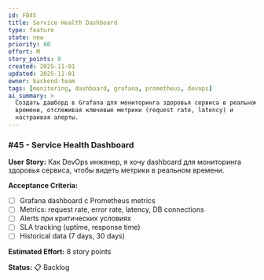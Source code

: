 ```yaml
---
id: F045
title: Service Health Dashboard
type: feature
state: new
priority: 80
effort: M
story_points: 8
created: 2025-11-01
updated: 2025-11-01
owner: backend-team
tags: [monitoring, dashboard, grafana, prometheus, devops]
ai_summary: >
  Создать дашборд в Grafana для мониторинга здоровья сервиса в реальном
  времени, отслеживая ключевые метрики (request rate, latency) и
  настраивая алерты.
---
```


### #45 - Service Health Dashboard

**User Story:**
Как DevOps инженер, я хочу dashboard для мониторинга здоровья сервиса, чтобы видеть метрики в реальном времени.

**Acceptance Criteria:**
- [ ] Grafana dashboard с Prometheus metrics
- [ ] Metrics: request rate, error rate, latency, DB connections
- [ ] Alerts при критических условиях
- [ ] SLA tracking (uptime, response time)
- [ ] Historical data (7 days, 30 days)

**Estimated Effort:** 8 story points

**Status:** 📋 Backlog